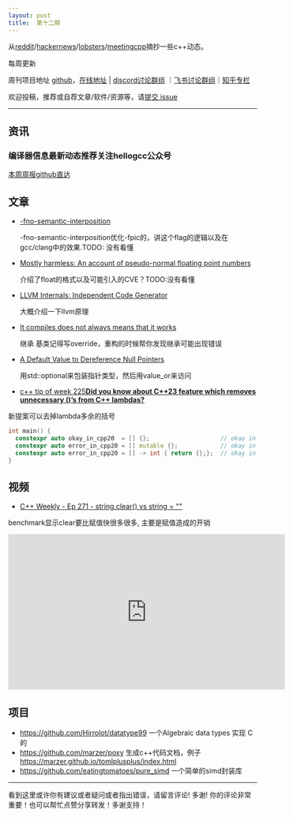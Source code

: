 ```yaml
---
layout: post
title:  第十二期
---
```




从[reddit](https://www.reddit.com/r/cpp/)/[hackernews](https://news.ycombinator.com/)/[lobsters](https://lobste.rs/)/[meetingcpp](https://www.meetingcpp.com/blog/blogroll/)摘抄一些c++动态。

每周更新

周刊项目地址 [github](https://github.com/wanghenshui/cppweeklynews)，[在线地址](https://wanghenshui.github.io/cppweeklynews/) | [discord讨论群组](https://discord.gg/cZ9mXVPGx6) ｜[飞书讨论群组](https://applink.feishu.cn/TeeBWN1D)｜[知乎专栏](https://www.zhihu.com/column/jieyaren)

欢迎投稿，推荐或自荐文章/软件/资源等，请[提交 issue](https://github.com/wanghenshui/cppweeklynews/issues)

---

## 资讯

###  编译器信息最新动态推荐关注hellogcc公众号

[本周周报github直达](https://github.com/hellogcc/osdt-weekly/blob/master/weekly/2021-05-12.md)



## 文章

- [-fno-semantic-interposition    ](https://maskray.me/blog/2021-05-09-fno-semantic-interposition)

  -fno-semantic-interposition优化-fpic的，讲这个flag的逻辑以及在gcc/clang中的效果.TODO: 没有看懂

- [Mostly harmless: An account of pseudo-normal floating point numbers](https://developers.redhat.com/blog/2021/05/12/mostly-harmless-an-account-of-pseudo-normal-floating-point-numbers/)

  介绍了float的格式以及可能引入的CVE？TODO:没有看懂

- [LLVM Internals: Independent Code Generator](https://issamvb.medium.com/llvm-internals-independent-code-generator-3128854ebab1) 

  大概介绍一下llvm原理

- [It compiles does not always means that it works](https://raymii.org/s/articles/It_compiles_does_not_always_means_that_it_works.html)

   继承 基类记得写override，重构的时候帮你发现继承可能出现错误

- [A Default Value to Dereference Null Pointers](https://www.fluentcpp.com/2021/05/14/a-default-value-to-dereference-null-pointers/) 

  用std::optional来包装指针类型，然后用value_or来访问

-   [c++ tip of week 225**Did you know about C++23 feature which removes unnecessary ()’s from C++ lambdas?**](https://github.com/QuantlabFinancial/cpp_tip_of_the_week/blob/master/225.md)

新提案可以去掉lambda多余的括号

```c++
int main() {
  constexpr auto okay_in_cpp20  = [] {};                    // okay in C++20
  constexpr auto error_in_cpp20 = [] mutable {};            // okay in C++23
  constexpr auto error_in_cpp20 = [] -> int { return {};};  // okay in C++23
}
```





## 视频

- [C++ Weekly - Ep 271 - string.clear() vs string = ""](https://www.youtube.com/watch?v=3X9qK7HWxjk)

benchmark显示clear要比赋值快很多很多, 主要是赋值造成的开销

<iframe width="560" height="315" src="https://www.youtube.com/embed/3X9qK7HWxjk" title="YouTube video player" frameborder="0" allow="accelerometer; autoplay; clipboard-write; encrypted-media; gyroscope; picture-in-picture" allowfullscreen></iframe>



## 项目

- https://github.com/Hirrolot/datatype99 一个Algebraic data types 实现 C的
- https://github.com/marzer/poxy 生成c++代码文档，例子 https://marzer.github.io/tomlplusplus/index.html
- https://github.com/eatingtomatoes/pure_simd 一个简单的simd封装库


---

看到这里或许你有建议或者疑问或者指出错误，请留言评论! 多谢!  你的评论非常重要！也可以帮忙点赞分享转发！多谢支持！

